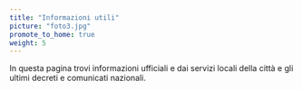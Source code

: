 ```yaml
---
title: "Informazioni utili"
picture: "foto3.jpg"
promote_to_home: true
weight: 5
---
```


In questa pagina trovi informazioni ufficiali e dai servizi locali della città e gli ultimi decreti e comunicati nazionali.
